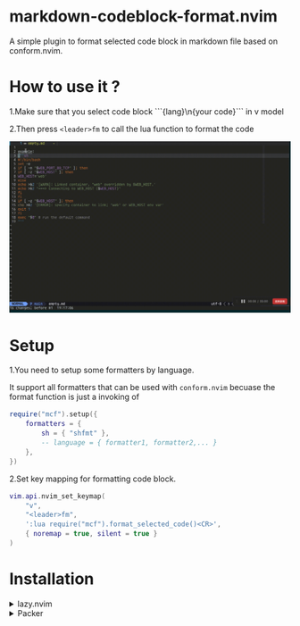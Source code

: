 # markdown-codeblock-format.nvim

A simple plugin to format selected code block in markdown file based on conform.nvim.

# How to use it ?

1.Make sure that you select code block \```{lang}\n{your code}\``` in  v model

2.Then press `<leader>fm` to call the lua function to format the code

![markdown-codeblock-format.nvim](20240811-192326.gif)


# Setup

1.You need to setup some formatters by language.

It support all formatters that can be used with `conform.nvim` becuase the format function is just a invoking of  

```lua 
require("mcf").setup({
	formatters = {
		sh = { "shfmt" },
		-- language = { formatter1, formatter2,... }
	},
})
```

2.Set key mapping for formatting code block.

```lua 
vim.api.nvim_set_keymap(
    "v",
    "<leader>fm",
    ':lua require("mcf").format_selected_code()<CR>',
    { noremap = true, silent = true }
)
```


# Installation

<details>
  <summary>lazy.nvim</summary>

```lua
return {
	"hustuhao/markdown-codeblock-format.nvim",
	dependencies = {
		"stevearc/conform.nvim",
	},
	opts = {
		-- Define the formatters to use for each language
		formatters = {
			lua = { "stylua" },
			python = { "black" },
			javascript = { "prettier" },
			sh = { "shfmt" },
			sql = { "sqlfmt" },
			go = { "goimports", "gofmt" },
			rust = { "rustfmt" },
		},
		log_level = vim.log.levels.ERROR, -- default log level is warn
	},

	keys = {
		-- Define key mappings using the 'keys' configuration in LazyVim
		{
			"<leader>fm",
			':lua require("mcf").format_selected_code()<CR>',
			mode = "v", -- Visual mode
			noremap = true,
			silent = true,
			desc = "Format selected code block", -- Description for the key mapping
		},
	},
}
```
</details>


<details>
  <summary>Packer</summary>

```lua
return require("packer").startup(function()
	use({
		"hustuhao/markdown-codeblock-format.nvim",
		config = function()
			local opts = {
				-- Define the formatters to use for each language
				formatters = {
					lua = { "stylua" },
					python = { "black" },
					javascript = { "prettier" },
					sh = { "shfmt" },
					sql = { "sqlfmt" },
					go = { "goimports", "gofmt" },
					rust = { "rustfmt" },
				},
			}
			require("mcf").setup(opts)
		end,
	})

	-- Key mapping
	vim.api.nvim_set_keymap(
		"v",
		"<leader>fm",
		':lua require("mcf").format_selected_code()<CR>',
		{ noremap = true, silent = true }
	)
end)
```
</details>
